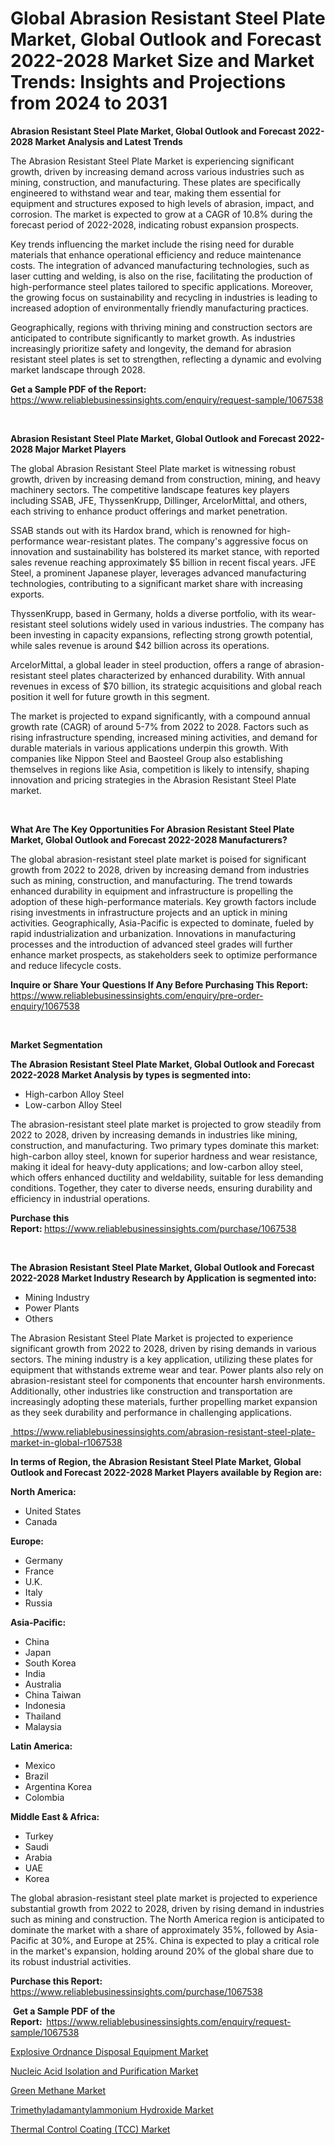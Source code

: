 <p><h1>Global Abrasion Resistant Steel Plate Market, Global Outlook and Forecast 2022-2028 Market Size and Market Trends: Insights and Projections from 2024 to 2031</h1></p><p><strong>Abrasion Resistant Steel Plate Market, Global Outlook and Forecast 2022-2028 Market Analysis and Latest Trends</strong></p>
<p><p>The Abrasion Resistant Steel Plate Market is experiencing significant growth, driven by increasing demand across various industries such as mining, construction, and manufacturing. These plates are specifically engineered to withstand wear and tear, making them essential for equipment and structures exposed to high levels of abrasion, impact, and corrosion. The market is expected to grow at a CAGR of 10.8% during the forecast period of 2022-2028, indicating robust expansion prospects.</p><p>Key trends influencing the market include the rising need for durable materials that enhance operational efficiency and reduce maintenance costs. The integration of advanced manufacturing technologies, such as laser cutting and welding, is also on the rise, facilitating the production of high-performance steel plates tailored to specific applications. Moreover, the growing focus on sustainability and recycling in industries is leading to increased adoption of environmentally friendly manufacturing practices.</p><p>Geographically, regions with thriving mining and construction sectors are anticipated to contribute significantly to market growth. As industries increasingly prioritize safety and longevity, the demand for abrasion resistant steel plates is set to strengthen, reflecting a dynamic and evolving market landscape through 2028.</p></p>
<p><strong>Get a Sample PDF of the Report:&nbsp;</strong> <a href="https://www.reliablebusinessinsights.com/enquiry/request-sample/1067538?utm_campaign=1138&utm_medium=2&utm_source=Github&utm_content=ia&utm_term=04122024&utm_id=abrasion-resistant-steel-plate-market-global-outlook-and-forecast-2022-2028">https://www.reliablebusinessinsights.com/enquiry/request-sample/1067538</a></p>
<p>&nbsp;</p>
<p><strong>Abrasion Resistant Steel Plate Market, Global Outlook and Forecast 2022-2028 Major Market Players</strong></p>
<p><p>The global Abrasion Resistant Steel Plate market is witnessing robust growth, driven by increasing demand from construction, mining, and heavy machinery sectors. The competitive landscape features key players including SSAB, JFE, ThyssenKrupp, Dillinger, ArcelorMittal, and others, each striving to enhance product offerings and market penetration.</p><p>SSAB stands out with its Hardox brand, which is renowned for high-performance wear-resistant plates. The company's aggressive focus on innovation and sustainability has bolstered its market stance, with reported sales revenue reaching approximately $5 billion in recent fiscal years. JFE Steel, a prominent Japanese player, leverages advanced manufacturing technologies, contributing to a significant market share with increasing exports.</p><p>ThyssenKrupp, based in Germany, holds a diverse portfolio, with its wear-resistant steel solutions widely used in various industries. The company has been investing in capacity expansions, reflecting strong growth potential, while sales revenue is around $42 billion across its operations.</p><p>ArcelorMittal, a global leader in steel production, offers a range of abrasion-resistant steel plates characterized by enhanced durability. With annual revenues in excess of $70 billion, its strategic acquisitions and global reach position it well for future growth in this segment.</p><p>The market is projected to expand significantly, with a compound annual growth rate (CAGR) of around 5-7% from 2022 to 2028. Factors such as rising infrastructure spending, increased mining activities, and demand for durable materials in various applications underpin this growth. With companies like Nippon Steel and Baosteel Group also establishing themselves in regions like Asia, competition is likely to intensify, shaping innovation and pricing strategies in the Abrasion Resistant Steel Plate market.</p></p>
<p>&nbsp;</p>
<p><strong>What Are The Key Opportunities For Abrasion Resistant Steel Plate Market, Global Outlook and Forecast 2022-2028 Manufacturers?</strong></p>
<p><p>The global abrasion-resistant steel plate market is poised for significant growth from 2022 to 2028, driven by increasing demand from industries such as mining, construction, and manufacturing. The trend towards enhanced durability in equipment and infrastructure is propelling the adoption of these high-performance materials. Key growth factors include rising investments in infrastructure projects and an uptick in mining activities. Geographically, Asia-Pacific is expected to dominate, fueled by rapid industrialization and urbanization. Innovations in manufacturing processes and the introduction of advanced steel grades will further enhance market prospects, as stakeholders seek to optimize performance and reduce lifecycle costs.</p></p>
<p><strong>Inquire or Share Your Questions If Any Before Purchasing This Report:</strong> <a href="https://www.reliablebusinessinsights.com/enquiry/pre-order-enquiry/1067538?utm_campaign=1138&utm_medium=2&utm_source=Github&utm_content=ia&utm_term=04122024&utm_id=abrasion-resistant-steel-plate-market-global-outlook-and-forecast-2022-2028">https://www.reliablebusinessinsights.com/enquiry/pre-order-enquiry/1067538</a></p>
<p>&nbsp;</p>
<p><strong>Market Segmentation</strong></p>
<p><strong>The Abrasion Resistant Steel Plate Market, Global Outlook and Forecast 2022-2028 Market Analysis by types is segmented into:</strong></p>
<p><ul><li>High-carbon Alloy Steel</li><li>Low-carbon Alloy Steel</li></ul></p>
<p><p>The abrasion-resistant steel plate market is projected to grow steadily from 2022 to 2028, driven by increasing demands in industries like mining, construction, and manufacturing. Two primary types dominate this market: high-carbon alloy steel, known for superior hardness and wear resistance, making it ideal for heavy-duty applications; and low-carbon alloy steel, which offers enhanced ductility and weldability, suitable for less demanding conditions. Together, they cater to diverse needs, ensuring durability and efficiency in industrial operations.</p></p>
<p><strong>Purchase this Report:&nbsp;</strong><a href="https://www.reliablebusinessinsights.com/purchase/1067538?utm_campaign=1138&utm_medium=2&utm_source=Github&utm_content=ia&utm_term=04122024&utm_id=abrasion-resistant-steel-plate-market-global-outlook-and-forecast-2022-2028">https://www.reliablebusinessinsights.com/purchase/1067538</a></p>
<p>&nbsp;</p>
<p><strong>The Abrasion Resistant Steel Plate Market, Global Outlook and Forecast 2022-2028 Market Industry Research by Application is segmented into:</strong></p>
<p><ul><li>Mining Industry</li><li>Power Plants</li><li>Others</li></ul></p>
<p><p>The Abrasion Resistant Steel Plate Market is projected to experience significant growth from 2022 to 2028, driven by rising demands in various sectors. The mining industry is a key application, utilizing these plates for equipment that withstands extreme wear and tear. Power plants also rely on abrasion-resistant steel for components that encounter harsh environments. Additionally, other industries like construction and transportation are increasingly adopting these materials, further propelling market expansion as they seek durability and performance in challenging applications.</p></p>
<p><a href="https://www.reliablebusinessinsights.com/abrasion-resistant-steel-plate-market-in-global-r1067538?utm_campaign=1138&utm_medium=2&utm_source=Github&utm_content=ia&utm_term=04122024&utm_id=abrasion-resistant-steel-plate-market-global-outlook-and-forecast-2022-2028">&nbsp;https://www.reliablebusinessinsights.com/abrasion-resistant-steel-plate-market-in-global-r1067538</a></p>
<p><strong>In terms of Region, the Abrasion Resistant Steel Plate Market, Global Outlook and Forecast 2022-2028 Market Players available by Region are:</strong></p>
<p>
    <p> <strong> North America: </strong>
        <ul>
            <li>United States</li>
            <li>Canada</li>
        </ul>
        </p> 
    <p> <strong> Europe: </strong>
        <ul>
            <li>Germany</li>
            <li>France</li>
            <li>U.K.</li>
            <li>Italy</li>
            <li>Russia</li>
        </ul>
        </p> 
    <p> <strong> Asia-Pacific: </strong>
        <ul>
            <li>China</li>
            <li>Japan</li>
            <li>South Korea</li>
            <li>India</li>
            <li>Australia</li>
            <li>China Taiwan</li>
            <li>Indonesia</li>
            <li>Thailand</li>
            <li>Malaysia</li>
        </ul>
        </p> 
    <p> <strong> Latin America: </strong>
        <ul>
            <li>Mexico</li>
            <li>Brazil</li>
            <li>Argentina Korea</li>
            <li>Colombia</li>
        </ul>
        </p> 
    <p> <strong> Middle East & Africa: </strong>
        <ul>
            <li>Turkey</li>
            <li>Saudi</li>
            <li>Arabia</li>
            <li>UAE</li>
            <li>Korea</li>
        </ul>
    </p>
    </p>
<p><p>The global abrasion-resistant steel plate market is projected to experience substantial growth from 2022 to 2028, driven by rising demand in industries such as mining and construction. The North America region is anticipated to dominate the market with a share of approximately 35%, followed by Asia-Pacific at 30%, and Europe at 25%. China is expected to play a critical role in the market's expansion, holding around 20% of the global share due to its robust industrial activities.</p></p>
<p><strong>Purchase this Report: </strong><a href="https://www.reliablebusinessinsights.com/purchase/1067538?utm_campaign=1138&utm_medium=2&utm_source=Github&utm_content=ia&utm_term=04122024&utm_id=abrasion-resistant-steel-plate-market-global-outlook-and-forecast-2022-2028">https://www.reliablebusinessinsights.com/purchase/1067538</a></p>
<p>&nbsp;<strong>Get a Sample PDF of the Report:&nbsp;&nbsp;</strong><a href="https://www.reliablebusinessinsights.com/enquiry/request-sample/1067538?utm_campaign=1138&utm_medium=2&utm_source=Github&utm_content=ia&utm_term=04122024&utm_id=abrasion-resistant-steel-plate-market-global-outlook-and-forecast-2022-2028">https://www.reliablebusinessinsights.com/enquiry/request-sample/1067538</a></p>
<p><strong></strong></p>
<p><p><a href="https://www.linkedin.com/pulse/revenue-analysis-demand-forecast-explosive-ordnance-disposal-iu1xf?utm_campaign=1138&utm_medium=2&utm_source=Github&utm_content=ia&utm_term=04122024&utm_id=abrasion-resistant-steel-plate-market-global-outlook-and-forecast-2022-2028">Explosive Ordnance Disposal Equipment Market</a></p><p><a href="https://www.linkedin.com/pulse/insights-nucleic-acid-isolation-purification-market-players-size-mx4ve?utm_campaign=1138&utm_medium=2&utm_source=Github&utm_content=ia&utm_term=04122024&utm_id=abrasion-resistant-steel-plate-market-global-outlook-and-forecast-2022-2028">Nucleic Acid Isolation and Purification Market</a></p><p><a href="https://issuu.com/reportprime-2/docs/green-methane-market-size-2030.pptx?utm_campaign=1138&utm_medium=2&utm_source=Github&utm_content=ia&utm_term=04122024&utm_id=abrasion-resistant-steel-plate-market-global-outlook-and-forecast-2022-2028">Green Methane Market</a></p><p><a href="https://www.linkedin.com/pulse/trimethyladamantylammonium-hydroxide-market-analysis-size-4msue?utm_campaign=1138&utm_medium=2&utm_source=Github&utm_content=ia&utm_term=04122024&utm_id=abrasion-resistant-steel-plate-market-global-outlook-and-forecast-2022-2028">Trimethyladamantylammonium Hydroxide Market</a></p><p><a href="https://issuu.com/reportprime-2/docs/thermal-control-coating-tcc-market-size-2030.pptx?utm_campaign=1138&utm_medium=2&utm_source=Github&utm_content=ia&utm_term=04122024&utm_id=abrasion-resistant-steel-plate-market-global-outlook-and-forecast-2022-2028">Thermal Control Coating (TCC) Market</a></p></p>